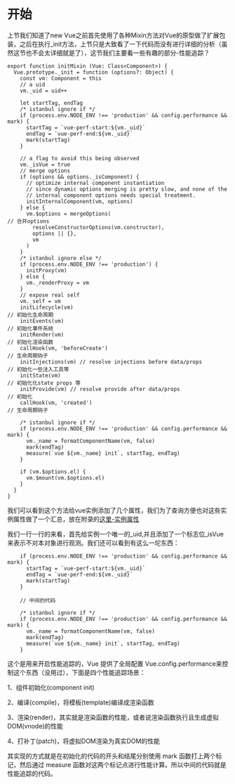# 开始
上节我们知道了new Vue之前首先使用了各种Mixin方法对Vue的原型做了扩展包装，之后在执行_init方法，上节只是大致看了一下代码而没有进行详细的分析（虽然这节也不会太详细就是了），这节我们主要看一些有趣的部分-性能追踪？

```
export function initMixin (Vue: Class<Component>) {
  Vue.prototype._init = function (options?: Object) {
    const vm: Component = this
    // a uid
    vm._uid = uid++

    let startTag, endTag
    /* istanbul ignore if */
    if (process.env.NODE_ENV !== 'production' && config.performance && mark) {
      startTag = `vue-perf-start:${vm._uid}`
      endTag = `vue-perf-end:${vm._uid}`
      mark(startTag)
    }

    // a flag to avoid this being observed
    vm._isVue = true
    // merge options
    if (options && options._isComponent) {
      // optimize internal component instantiation
      // since dynamic options merging is pretty slow, and none of the
      // internal component options needs special treatment.
      initInternalComponent(vm, options)
    } else {
      vm.$options = mergeOptions(                                       // 合并options
        resolveConstructorOptions(vm.constructor),
        options || {},
        vm
      )
    }
    /* istanbul ignore else */
    if (process.env.NODE_ENV !== 'production') {
      initProxy(vm)
    } else {
      vm._renderProxy = vm
    }
    // expose real self
    vm._self = vm
    initLifecycle(vm)                                                   // 初始化生命周期
    initEvents(vm)                                                      // 初始化事件系统
    initRender(vm)                                                      // 初始化渲染函数
    callHook(vm, 'beforeCreate')                                        // 生命周期钩子
    initInjections(vm) // resolve injections before data/props          // 初始化一些注入工具等
    initState(vm)                                                       // 初始化化state props 等
    initProvide(vm) // resolve provide after data/props                 // 初始化
    callHook(vm, 'created')                                             // 生命周期钩子

    /* istanbul ignore if */
    if (process.env.NODE_ENV !== 'production' && config.performance && mark) {
      vm._name = formatComponentName(vm, false)
      mark(endTag)
      measure(`vue ${vm._name} init`, startTag, endTag)
    }

    if (vm.$options.el) {
      vm.$mount(vm.$options.el)
    }
  }
}
```
我们可以看到这个方法给vue实例添加了几个属性，我们为了查询方便也对这些实例属性做了一个汇总，放在附录的[这里-实例属性](/book/extra/vue_instance.md)

我们一行一行的来看，首先给实例一个唯一的_uid,并且添加了一个标志位_isVue来表示不对本对象进行观测。我们还可以看到有这么一坨东西：
```
    if (process.env.NODE_ENV !== 'production' && config.performance && mark) {
      startTag = `vue-perf-start:${vm._uid}`
      endTag = `vue-perf-end:${vm._uid}`
      mark(startTag)
    }

    // 中间的代码

    /* istanbul ignore if */
    if (process.env.NODE_ENV !== 'production' && config.performance && mark) {
      vm._name = formatComponentName(vm, false)
      mark(endTag)
      measure(`vue ${vm._name} init`, startTag, endTag)
    }
```
这个是用来开启性能追踪的，Vue 提供了全局配置 Vue.config.performance来控制这个东西（没用过），下面是四个性能追踪场景：

1、组件初始化(component init)

2、编译(compile)，将模板(template)编译成渲染函数

3、渲染(render)，其实就是渲染函数的性能，或者说渲染函数执行且生成虚拟DOM(vnode)的性能

4、打补丁(patch)，将虚拟DOM渲染为真实DOM的性能

其实现的方式就是在初始化的代码的开头和结尾分别使用 mark 函数打上两个标记，然后通过 measure 函数对这两个标记点进行性能计算。所以中间的代码就是性能追踪的代码。